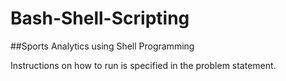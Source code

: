 # Bash-Shell-Scripting
##Sports Analytics using Shell Programming

Instructions on how to run is specified in the problem statement.

